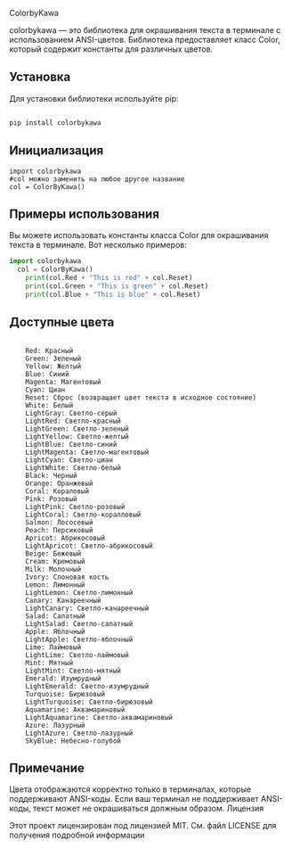 ColorbyKawa

colorbykawa — это библиотека для окрашивания текста в терминале с использованием ANSI-цветов. Библиотека предоставляет класс Color, который содержит константы для различных цветов.

## Установка

Для установки библиотеки используйте pip:

```bash

pip install colorbykawa
```

## Инициализация
```
import colorbykawa
#col можно заменить на любое другое название
col = ColorByKawa()
```

## Примеры использования

Вы можете использовать константы класса Color для окрашивания текста в терминале. Вот несколько примеров:

```python
import colorbykawa
  col = ColorByKawa()
    print(col.Red + "This is red" + col.Reset)
    print(col.Green + "This is green" + col.Reset)
    print(col.Blue + "This is blue" + col.Reset)

```
## Доступные цвета

```Класс Color предоставляет следующие константы:

    Red: Красный
    Green: Зеленый
    Yellow: Желтый
    Blue: Синий
    Magenta: Магентовый
    Cyan: Циан
    Reset: Сброс (возвращает цвет текста в исходное состояние)
    White: Белый
    LightGray: Светло-серый
    LightRed: Светло-красный
    LightGreen: Светло-зеленый
    LightYellow: Светло-желтый
    LightBlue: Светло-синий
    LightMagenta: Светло-магентовый
    LightCyan: Светло-циан
    LightWhite: Светло-белый
    Black: Черный
    Orange: Оранжевый
    Coral: Кораловый
    Pink: Розовый
    LightPink: Светло-розовый
    LightCoral: Светло-коралловый
    Salmon: Лососевый
    Peach: Персиковый
    Apricot: Абрикосовый
    LightApricot: Светло-абрикосовый
    Beige: Бежевый
    Cream: Кремовый
    Milk: Молочный
    Ivory: Слоновая кость
    Lemon: Лимонный
    LightLemon: Светло-лимонный
    Canary: Канареечный
    LightCanary: Светло-канареечный
    Salad: Салатный
    LightSalad: Светло-салатный
    Apple: Яблочный
    LightApple: Светло-яблочный
    Lime: Лаймовый
    LightLime: Светло-лаймовый
    Mint: Мятный
    LightMint: Светло-мятный
    Emerald: Изумрудный
    LightEmerald: Светло-изумрудный
    Turquoise: Бирюзовый
    LightTurquoise: Светло-бирюзовый
    Aquamarine: Аквамариновый
    LightAquamarine: Светло-аквамариновый
    Azure: Лазурный
    LightAzure: Светло-лазурный
    SkyBlue: Небесно-голубой
```
## Примечание

Цвета отображаются корректно только в терминалах, которые поддерживают ANSI-коды. Если ваш терминал не поддерживает ANSI-коды, текст может не окрашиваться должным образом.
Лицензия

Этот проект лицензирован под лицензией MIT. См. файл LICENSE для получения подробной информации

